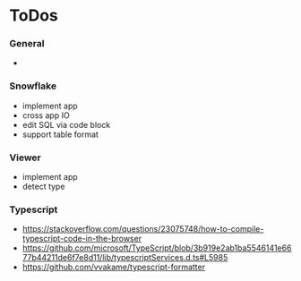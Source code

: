 # ToDos

### General

-

### Snowflake

- implement app
- cross app IO
- edit SQL via code block
- support table format

### Viewer

- implement app
- detect type

### Typescript

- https://stackoverflow.com/questions/23075748/how-to-compile-typescript-code-in-the-browser
- https://github.com/microsoft/TypeScript/blob/3b919e2ab1ba5546141e6677b44211de6f7e8d11/lib/typescriptServices.d.ts#L5985
- https://github.com/vvakame/typescript-formatter
